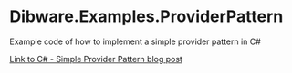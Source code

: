 Dibware.Examples.ProviderPattern
================================

Example code of how to implement a simple provider pattern in C#


[Link to C# - Simple Provider Pattern blog post](http://www.duanewingett.info/2014/05/22/CSimpleProviderPattern.aspx)
